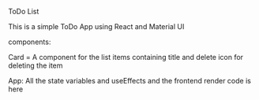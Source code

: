 ToDo List 

This is a simple ToDo App using React and Material UI 

components: 
 
 Card = A component for the list items containing title and delete icon for deleting the item

App:
    All the state variables and useEffects and the frontend render code is here